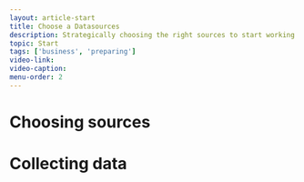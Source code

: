 ```yaml
---
layout: article-start
title: Choose a Datasources
description: Strategically choosing the right sources to start working with is difficult, this article advises you on how to select the right datasets.
topic: Start
tags: ['business', 'preparing']
video-link: 
video-caption: 
menu-order: 2
---
```


# Choosing sources

# Collecting data